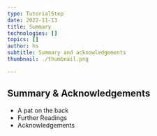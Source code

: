 ```yaml
---
type: TutorialStep
date: 2022-11-13
title: Summary
technologies: []
topics: []
author: hs
subtitle: Summary and acknowledgements 
thumbnail: ./thumbnail.png

---
```


## Summary & Acknowledgements
- A pat on the back
- Further Readings
- Acknowledgements
